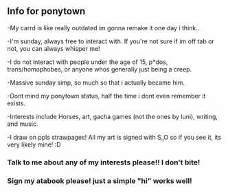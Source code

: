 ## Info for ponytown

-My carrd is like really outdated im gonna remake it one day i think..

-I'm sunday, always free to interact with. If you're not sure if im off tab or not, you can always whisper me!

-I do not interact with people under the age of 15, p*dos, trans/homophobes, or anyone whos generally just being a creep.

-Massive sunday simp, so much so that i actually became him.

-Dont mind my ponytown status, half the time i dont even remember it exists.

-Interests include Horses, art, gacha games (not the ones by luni), writing, and music.

-I draw on ppls strawpages! All my art is signed with S_O so if you see it, its very likely mine! :D

### Talk to me about any of my interests please!! I don't bite!

### Sign my atabook please! just a simple "hi" works well!
